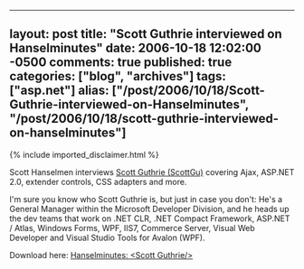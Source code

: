  ---
  layout: post
  title: "Scott Guthrie interviewed on Hanselminutes"
  date: 2006-10-18 12:02:00 -0500
  comments: true
  published: true
  categories: ["blog", "archives"]
  tags: ["asp.net"]
  alias: ["/post/2006/10/18/Scott-Guthrie-interviewed-on-Hanselminutes", "/post/2006/10/18/scott-guthrie-interviewed-on-hanselminutes"]
  ---
<!-- more -->
{% include imported_disclaimer.html %}
<p>Scott Hanselmen interviews <a href="http://weblogs.asp.net/scottgu/">Scott Guthrie (ScottGu)</a>&nbsp;covering Ajax, ASP.NET 2.0, extender controls, CSS adapters and more.</p>
<p>I'm sure you know who Scott Guthrie is, but just in case you don't: He's a General Manager within the Microsoft Developer Division, and he heads up the dev teams that work on .NET CLR, .NET Compact Framework, ASP.NET / Atlas, Windows Forms, WPF, IIS7, Commerce Server, Visual Web Developer and Visual Studio Tools for Avalon (WPF).</p>
<p>Download here: <a href="http://hanselminutes.com/default.aspx?showID=49">Hanselminutes: &lt;Scott Guthrie/&gt;</a></p>
